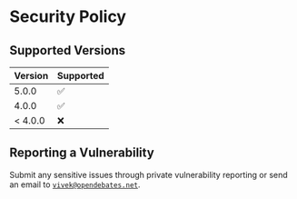 # Security Policy

## Supported Versions

| Version | Supported          |
| ------- | ------------------ |
| 5.0.0   | :white_check_mark: |
| 4.0.0   | :white_check_mark: |
| < 4.0.0   | :x:                |

## Reporting a Vulnerability

Submit any sensitive issues through private vulnerability reporting or send an email to [`vivek@opendebates.net`](mailto:vivek@opendebates.net).
